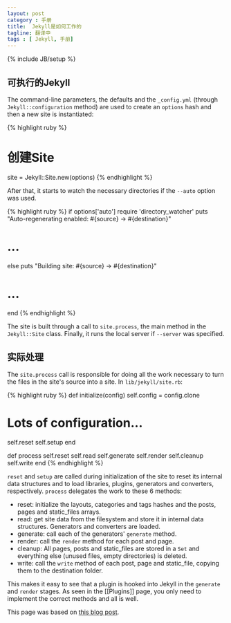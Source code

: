 ```yaml
---
layout: post
category : 手册
title:  Jekyll是如何工作的
tagline: 翻译中
tags : [ Jekyll, 手册]
---
```

{% include JB/setup %}

##  可执行的Jekyll

The command-line parameters, the defaults and the `_config.yml` (through `Jekyll::configuration` method) are used to create an `options` hash and then a new site is instantiated:

{% highlight ruby %}
# 创建Site
site = Jekyll::Site.new(options)
{% endhighlight %}

After that, it starts to watch the necessary directories if the `--auto` option was used.

{% highlight ruby %}
if options['auto']
  require 'directory_watcher'
  puts "Auto-regenerating enabled: #{source} -> #{destination}"
  # ...
else
  puts "Building site: #{source} -> #{destination}"
  # ...
end
{% endhighlight %}

The site is built through a call to `site.process`, the main method in the `Jekyll::Site` class. Finally, it runs the local server if `--server` was specified.

## 实际处理

The `site.process` call is responsible for doing all the work necessary to turn the files in the site's source into a site. In `lib/jekyll/site.rb`:

{% highlight ruby %}
def initialize(config)
  self.config = config.clone

  # Lots of configuration...

  self.reset
  self.setup
end

def process
  self.reset
  self.read
  self.generate
  self.render
  self.cleanup
  self.write
end
{% endhighlight %}

`reset` and `setup` are called during initialization of the site to reset its internal data structures and to load libraries, plugins, generators and converters, respectively. `process` delegates the work to these 6 methods:

+ reset: initialize the layouts, categories and tags hashes and the posts, pages and static_files arrays.
+ read: get site data from the filesystem and store it in internal data structures. Generators and converters are loaded.
+ generate: call each of the generators' `generate` method.
+ render: call the `render` method for each post and page.
+ cleanup: All pages, posts and static_files are stored in a `Set` and everything else (unused files, empty directories) is deleted.
+ write: call the `write` method of each post, page and static_file, copying them to the destination folder.

This makes it easy to see that a plugin is hooked into Jekyll in the `generate` and `render` stages. As seen in the [[Plugins]] page, you only need to implement the correct methods and all is well.

This page was based on [this blog post](http://onox.com.br/2012/10/02/how-jekyll-works.html).
